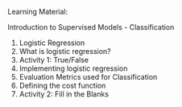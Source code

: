 Learning Material:

Introduction to Supervised Models - Classification
1. Logistic Regression
2. What is logistic regression?
3. Activity 1: True/False
4. Implementing logistic regression
5. Evaluation Metrics used for Classification
6. Defining the cost function
7. Activity 2: Fill in the Blanks
